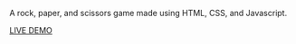 A rock, paper, and scissors game made using HTML, CSS, and Javascript.

<a href="https://willowy-pasca-a0cef6.netlify.app/">LIVE DEMO</a>
